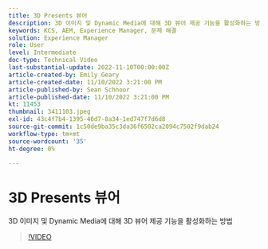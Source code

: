 ```yaml
---
title: 3D Presents 뷰어
description: 3D 이미지 및 Dynamic Media에 대해 3D 뷰어 제공 기능을 활성화하는 방법
keywords: KCS, AEM, Experience Manager, 문제 해결
solution: Experience Manager
role: User
level: Intermediate
doc-type: Technical Video
last-substantial-update: 2022-11-10T00:00:00Z
article-created-by: Emily Geary
article-created-date: 11/10/2022 3:21:00 PM
article-published-by: Sean Schnoor
article-published-date: 11/10/2022 3:21:00 PM
kt: 11453
thumbnail: 3411103.jpeg
exl-id: 43c4f7b4-1395-46d7-8a34-1ed747f7d6d8
source-git-commit: 1c50de9ba35c3da36f6502ca2094c7502f9dab24
workflow-type: tm+mt
source-wordcount: '35'
ht-degree: 0%

---
```


# 3D Presents 뷰어

3D 이미지 및 Dynamic Media에 대해 3D 뷰어 제공 기능을 활성화하는 방법


>[!VIDEO](https://video.tv.adobe.com/v/3411103/?quality=12&learn=on)
